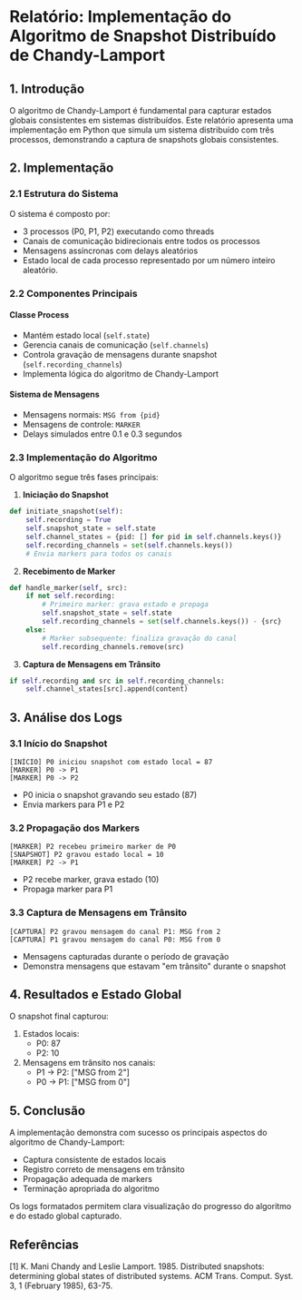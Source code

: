 # Relatório: Implementação do Algoritmo de Snapshot Distribuído de Chandy-Lamport

## 1. Introdução

O algoritmo de Chandy-Lamport é fundamental para capturar estados globais consistentes em sistemas distribuídos. Este relatório apresenta uma implementação em Python que simula um sistema distribuído com três processos, demonstrando a captura de snapshots globais consistentes.

## 2. Implementação

### 2.1 Estrutura do Sistema

O sistema é composto por:
- 3 processos (P0, P1, P2) executando como threads
- Canais de comunicação bidirecionais entre todos os processos
- Mensagens assíncronas com delays aleatórios
- Estado local de cada processo representado por um número inteiro aleatório.

### 2.2 Componentes Principais

#### Classe Process
- Mantém estado local (`self.state`)
- Gerencia canais de comunicação (`self.channels`)
- Controla gravação de mensagens durante snapshot (`self.recording_channels`)
- Implementa lógica do algoritmo de Chandy-Lamport

#### Sistema de Mensagens
- Mensagens normais: `MSG from {pid}`
- Mensagens de controle: `MARKER`
- Delays simulados entre 0.1 e 0.3 segundos

### 2.3 Implementação do Algoritmo

O algoritmo segue três fases principais:

1. **Iniciação do Snapshot**
```python
def initiate_snapshot(self):
    self.recording = True
    self.snapshot_state = self.state
    self.channel_states = {pid: [] for pid in self.channels.keys()}
    self.recording_channels = set(self.channels.keys())
    # Envia markers para todos os canais
```

2. **Recebimento de Marker**
```python
def handle_marker(self, src):
    if not self.recording:
        # Primeiro marker: grava estado e propaga
        self.snapshot_state = self.state
        self.recording_channels = set(self.channels.keys()) - {src}
    else:
        # Marker subsequente: finaliza gravação do canal
        self.recording_channels.remove(src)
```

3. **Captura de Mensagens em Trânsito**
```python
if self.recording and src in self.recording_channels:
    self.channel_states[src].append(content)
```

## 3. Análise dos Logs

### 3.1 Início do Snapshot

```
[INÍCIO] P0 iniciou snapshot com estado local = 87
[MARKER] P0 -> P1
[MARKER] P0 -> P2
```
- P0 inicia o snapshot gravando seu estado (87)
- Envia markers para P1 e P2

### 3.2 Propagação dos Markers

```
[MARKER] P2 recebeu primeiro marker de P0
[SNAPSHOT] P2 gravou estado local = 10
[MARKER] P2 -> P1
```
- P2 recebe marker, grava estado (10)
- Propaga marker para P1

### 3.3 Captura de Mensagens em Trânsito

```
[CAPTURA] P2 gravou mensagem do canal P1: MSG from 2
[CAPTURA] P1 gravou mensagem do canal P0: MSG from 0
```
- Mensagens capturadas durante o período de gravação
- Demonstra mensagens que estavam "em trânsito" durante o snapshot

## 4. Resultados e Estado Global

O snapshot final capturou:
1. Estados locais:
   - P0: 87
   - P2: 10
2. Mensagens em trânsito nos canais:
   - P1 -> P2: ["MSG from 2"]
   - P0 -> P1: ["MSG from 0"]

## 5. Conclusão

A implementação demonstra com sucesso os principais aspectos do algoritmo de Chandy-Lamport:
- Captura consistente de estados locais
- Registro correto de mensagens em trânsito
- Propagação adequada de markers
- Terminação apropriada do algoritmo

Os logs formatados permitem clara visualização do progresso do algoritmo e do estado global capturado.

## Referências

[1] K. Mani Chandy and Leslie Lamport. 1985. Distributed snapshots: determining global states of distributed systems. ACM Trans. Comput. Syst. 3, 1 (February 1985), 63-75.
